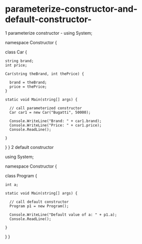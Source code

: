 # parameterize-constructor-and-default-constructor-
1 parameterize constructor -
using System;

namespace Constructor {

  class Car {   

    string brand;
    int price;

    Car(string theBrand, int thePrice) {

      brand = theBrand;
      price = thePrice;
    }
  
    static void Main(string[] args) {

      // call parameterized constructor
      Car car1 = new Car("Bugatti", 50000);

      Console.WriteLine("Brand: " + car1.brand);
      Console.WriteLine("Price: " + car1.price);
      Console.ReadLine();
     
    }
  }
}
2 default constructor 

using System;

namespace Constructor {

  class Program {  

    int a;

    static void Main(string[] args) {

      // call default constructor
      Program p1 = new Program();

      Console.WriteLine("Default value of a: " + p1.a);
      Console.ReadLine();
     
    }
  }
}
